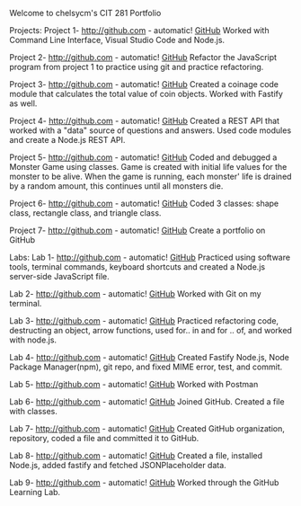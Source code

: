 Welcome to chelsycm's CIT 281 Portfolio

Projects: 
  Project 1- 
  http://github.com - automatic!
  [GitHub](http://github.com)
  Worked with Command Line Interface, Visual Studio Code and Node.js. 
  
  Project 2- 
  http://github.com - automatic!
  [GitHub](http://github.com)
  Refactor the JavaScript program from project 1 to practice using git and practice refactoring. 
  
  Project 3- 
  http://github.com - automatic!
  [GitHub](http://github.com)
  Created a coinage code module that calculates the total value of coin objects. Worked with Fastify as well. 
  
  Project 4- 
  http://github.com - automatic!
  [GitHub](http://github.com)
  Created a REST API that worked with a "data" source of questions and answers. Used code modules and create a Node.js REST API. 
  
  Project 5- 
  http://github.com - automatic!
  [GitHub](http://github.com)
  Coded and debugged a Monster Game using classes. Game is created with initial life values for the monster to be alive. When the game is running, each monster'
  life is drained by a random amount, this continues until all monsters die. 
   
  Project 6- 
  http://github.com - automatic!
  [GitHub](http://github.com)
  Coded 3 classes: shape class, rectangle class, and triangle class. 
  
  Project 7- 
  http://github.com - automatic!
  [GitHub](http://github.com)
  Create a portfolio on GitHub 
  
 Labs:
  Lab 1- 
  http://github.com - automatic!
  [GitHub](http://github.com)
  Practiced using software tools, terminal commands, keyboard shortcuts and created a Node.js server-side JavaScript file. 
  
  Lab 2- 
  http://github.com - automatic!
  [GitHub](http://github.com)
  Worked with Git on my terminal. 
  
  Lab 3- 
  http://github.com - automatic!
  [GitHub](http://github.com)
  Practiced refactoring code, destructing an object, arrow functions, used for.. in and for .. of, and worked with node.js. 
  
  Lab 4- 
  http://github.com - automatic!
  [GitHub](http://github.com)
  Created Fastify Node.js, Node Package Manager(npm), git repo, and fixed MIME error, test, and commit. 
  
  Lab 5- 
  http://github.com - automatic!
  [GitHub](http://github.com)
  Worked with Postman 
  
  Lab 6- 
  http://github.com - automatic!
  [GitHub](http://github.com)
  Joined GitHub. Created a file with classes. 
  
  Lab 7- 
  http://github.com - automatic!
  [GitHub](http://github.com)
  Created GitHub organization, repository, coded a file and committed it to GitHub. 
  
  Lab 8- 
  http://github.com - automatic!
  [GitHub](http://github.com)
  Created a file, installed Node.js, added fastify and fetched JSONPlaceholder data. 
  
  Lab 9- 
  http://github.com - automatic!
  [GitHub](http://github.com)
  Worked through the GitHub Learning Lab. 
  
  
  



